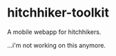 hitchhiker-toolkit
==================

A mobile webapp for hitchhikers.

...i'm not working on this anymore.
